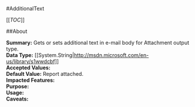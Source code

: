 #AdditionalText

[[_TOC_]]

##About

**Summary:**  Gets or sets additional text in e-mail body for Attachment output type.   
**Data Type:** [[System.String|http://msdn.microsoft.com/en-us/library/s1wwdcbf]]  
**Accepted Values:**   
**Default Value:** Report attached.  
**Impacted Features:**   
**Purpose:**   
**Usage:**   
**Caveats:**   

